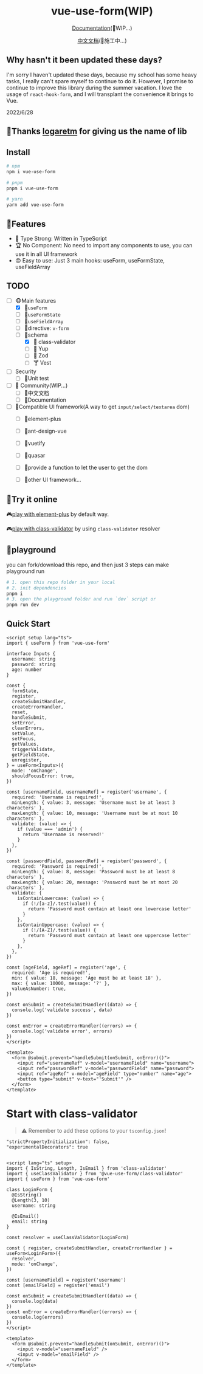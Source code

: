 <h1 align="center">
vue-use-form(WIP)
</h1>

<p align="center">
 <a href="https://vue-form-docs.netlify.app/">Documentation</a>(🔨WIP...)
</p>
<p align="center">
 <a href="https://vue-form-cn.netlify.app/">中文文档</a>(🔨施工中...)
</p>

## Why hasn't it been updated these days?
I'm sorry I haven't updated these days, because my school has some heavy tasks, I really can't spare myself to continue to do it. However, I promise to continue to improve this library during the summer vacation. I love the usage of `react-hook-form`, and I will transplant the convenience it brings to Vue.

2022/6/28

## 🎉Thanks [logaretm](https://github.com/logaretm) for giving us the name of lib

## Install

```bash
# npm
npm i vue-use-form

# pnpm
pnpm i vue-use-form

# yarn
yarn add vue-use-form
```

## 🚀Features
- 🦾 Type Strong: Written in TypeScript
- 🏆 No Component: No need to import any components to use, you can use it in all UI framework
- 😍 Easy to use: Just 3 main hooks: useForm, useFormState, useFieldArray

## TODO

- [ ] 🐵Main features
    - [x] 🍉`useForm`
    - [ ] 🍊`useFormState`
    - [ ] 🍋`useFieldArray`
    - [ ] 🥝directive: `v-form`
    - [ ] 🍎schema
        - [x] 🍵 class-validator
        - [ ] 🍶 Yup
        - [ ] 🍷 Zod
        - [ ] 🍸 Vest
- [ ] Security
    - [ ] 🐯Unit test
- [ ] 🐼 Community(WIP...)
  - [ ] 🎋中文文档
  - [ ] 📖Documentation
- [ ] 🦊Compatible UI framework(A way to get `input/select/textarea` dom)
    - [ ] 🍤element-plus
    - [ ] 🍗ant-design-vue
    - [ ] 🥩vuetify
    - [ ] 🥓quasar
    - [ ] 🌮provide a function to let the user to get the dom
    - [ ] 🎨other UI framework...


## 🎁Try it online
🎮[play with element-plus](https://stackblitz.com/edit/vitejs-vite-typsyz?file=src%2Fmain.ts,src%2FApp.vue,package.json&terminal=dev) by default way.

🎮[play with class-validator](https://stackblitz.com/edit/vitejs-vite-foumka?file=src%2FApp.vue,vite.config.ts,src%2Fmain.ts,package.json,src%2Fenv.d.ts&terminal=dev) by using `class-validator` resolver

## 🚣playground
you can fork/download this repo, and then just 3 steps can make playground run
```bash
# 1. open this repo folder in your local
# 2. init dependencies
pnpm i
# 3. open the playground folder and run `dev` script or
pnpm run dev
```

## Quick Start

```vue
<script setup lang="ts">
import { useForm } from 'vue-use-form'

interface Inputs {
  username: string
  password: string
  age: number
}

const {
  formState,
  register,
  createSubmitHandler,
  createErrorHandler,
  reset,
  handleSubmit,
  setError,
  clearErrors,
  setValue,
  setFocus,
  getValues,
  triggerValidate,
  getFieldState,
  unregister,
} = useForm<Inputs>({
  mode: 'onChange',
  shouldFocusError: true,
})

const [usernameField, usernameRef] = register('username', {
  required: 'Username is required!',
  minLength: { value: 3, message: 'Username must be at least 3 characters' },
  maxLength: { value: 10, message: 'Username must be at most 10 characters' },
  validate: (value) => {
    if (value === 'admin') {
      return 'Username is reserved!'
    }
  },
})

const [passwordField, passwordRef] = register('password', {
  required: 'Password is required!',
  minLength: { value: 8, message: 'Password must be at least 8 characters' },
  maxLength: { value: 20, message: 'Password must be at most 20 characters' },
  validate: {
    isContainLowercase: (value) => {
      if (!/[a-z]/.test(value)) {
        return 'Password must contain at least one lowercase letter'
      }
    },
    isContainUppercase: (value) => {
      if (!/[A-Z]/.test(value)) {
        return 'Password must contain at least one uppercase letter'
      }
    },
  },
})

const [ageField, ageRef] = register('age', {
  required: 'Age is required!',
  min: { value: 18, message: 'Age must be at least 18' },
  max: { value: 10000, message: '?' },
  valueAsNumber: true,
})

const onSubmit = createSubmitHandler((data) => {
  console.log('validate success', data)
})

const onError = createErrorHandler((errors) => {
  console.log('validate error', errors)
})
</script>

<template>
  <form @submit.prevent="handleSubmit(onSubmit, onError)()">
    <input ref="usernameRef" v-model="usernameField" name="username">
    <input ref="passwordRef" v-model="passwordField" name="password">
    <input ref="ageRef" v-model="ageField" type="number" name="age">
    <button type="submit" v-text="'Submit'" />
  </form>
</template>
```

# Start with class-validator
> ⚠️ Remember to add these options to your `tsconfig.json`!

```
"strictPropertyInitialization": false,
"experimentalDecorators": true
```

```vue

<script lang="ts" setup>
import { IsString, Length, IsEmail } from 'class-validator'
import { useClassValidator } from '@vue-use-form/class-validator'
import { useForm } from 'vue-use-form'

class LoginForm {
  @IsString()
  @Length(3, 10)
  username: string

  @IsEmail()
  email: string
}

const resolver = useClassValidator(LoginForm)

const { register, createSubmitHandler, createErrorHandler } = useForm<LoginForm>({
  resolver,
  mode: 'onChange',
})

const [usernameField] = register('username')
const [emailField] = register('email')

const onSubmit = createSubmitHandler((data) => {
  console.log(data)
})
const onError = createErrorHandler((errors) => {
  console.log(errors)
})
</script>

<template>
  <form @submit.prevent="handleSubmit(onSubmit, onError)()">
    <input v-model="usernameField" />
    <input v-model="emailField" />
  </form>
</template>
```
